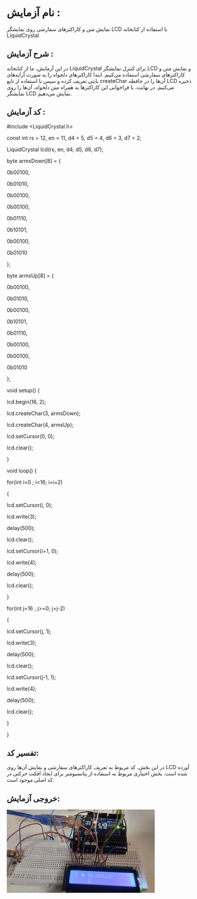 
# نام آزمایش :
نمایش متن و کاراکترهای سفارشی روی نمایشگر LCD با استفاده از کتابخانه LiquidCrystal



  ## شرح آزمایش :
در این آزمایش، ما از کتابخانه LiquidCrystal برای کنترل نمایشگر LCD و نمایش متن و کاراکترهای سفارشی استفاده می‌کنیم. ابتدا کاراکترهای دلخواه را به صورت آرایه‌های بایتی تعریف کرده و سپس با استفاده از تابع createChar آن‌ها را در حافظه LCD ذخیره می‌کنیم. در نهایت، با فراخوانی این کاراکترها به همراه متن دلخواه، آن‌ها را روی نمایشگر LCD نمایش می‌دهیم.
  

  ## کد آزمایش :
#include <LiquidCrystal.h>

const int rs = 12, en = 11, d4 = 5, d5 = 4, d6 = 3, d7 = 2;

LiquidCrystal lcd(rs, en, d4, d5, d6, d7);

byte armsDown[8] = {

  0b00100,
  
  0b01010,
  
  0b00100,
  
  0b00100,
  
  0b01110,
  
  0b10101,
  
  0b00100,
  
  0b01010

};

byte armsUp[8] = {

  0b00100,
  
  0b01010,
  
  0b00100,
  
  0b10101,
  
  0b01110,
  
  0b00100,
  
  0b00100,
  
  0b01010

};

void setup() {

  lcd.begin(16, 2);
  
  lcd.createChar(3, armsDown);
  
  lcd.createChar(4, armsUp);
  
  lcd.setCursor(0, 0);
  
  lcd.clear();

} 

void loop() {


  for(int i=0 ; i<16; i=i+2)

{

  lcd.setCursor(i, 0);

  lcd.write(3);
  
  delay(500);
  
  lcd.clear();
  
  lcd.setCursor(i+1, 0);
  
  lcd.write(4);
  
  delay(500);
  
  lcd.clear();

}

for(int j=16 ; j>=0; j=j-2)

{

  lcd.setCursor(j, 1);
  
  lcd.write(3);
  
  delay(500);
  
  lcd.clear();
  
  lcd.setCursor(j-1, 1);
  
  lcd.write(4);
  
  delay(500);
  
  lcd.clear();

}

}
  ## تفسیر کد:
در این بخش، کد مربوط به تعریف کاراکترهای سفارشی و نمایش آن‌ها روی LCD آورده شده است. بخش اختیاری مربوط به استفاده از پتانسیومتر برای ایجاد افکت حرکتی در کد اصلی موجود است.
  



## خروجی آزمایش:
![alt text](https://github.com/Rahel12384/Microprocessor-5/blob/main/micro%201%20/%20Report%202%20/%20VID_20250106_173800_228.gif)





